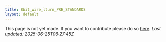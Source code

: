```yaml
---
title: 8bit_wire_lturn_PRE_STANDARDS
layout: default
---
```


This page is not yet made. If you want to contribute please do so [here](https://github.com/CrazyH2/Bigstone/blob/wiki/components/8bit_wire_lturn_PRE_STANDARDS.md).
_Last updated: 2025-06-25T06:27:45Z_
